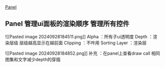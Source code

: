 [Panel](file:///D:/Obsidian%20Unity/Unity/UI%20System/Assets/Scripts/NGUI/%E7%9F%A5%E8%AF%86%E7%82%B9/Lesson1_%E4%B8%89%E5%A4%A7%E5%9F%BA%E7%A1%80%E6%8E%A7%E4%BB%B6/Lesson1_Panel.cs)
## Panel 管理ui面板的渲染顺序 管理所有控件
![[Pasted image 20240928184511.png]]
Alpha ：所有子ui透明度
Depth ：渲染层级 层级越高显示在越前面
Clipping ：不咋用
Sorting Layer ：渲染层

![[Pasted image 20240928184852.png]]
补充 ：在panel上查看draw call 相同图集和文字减少depth的穿插